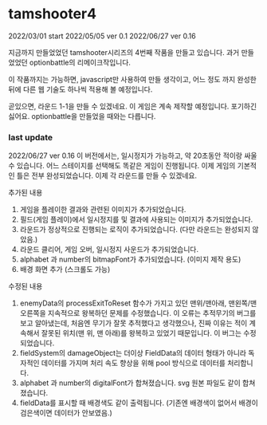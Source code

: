 # tamshooter4
2022/03/01 start
2022/05/05 ver 0.1
2022/06/27 ver 0.16

지금까지 만들었었던 tamshooter시리즈의 4번째 작품을 만들고 있습니다.
과거 만들었었던 optionbattle의 리메이크작입니다.

이 작품까지는 가능하면, javascript만 사용하여 만들 생각이고, 어느 정도 까지 완성한 뒤에 다른 웹 기술도 하나씩 적용해 볼 예정입니다.

곧있으면, 라운드 1-1을 만들 수 있겠네요. 이 게임은 계속 제작할 예정입니다. 포기하긴 싫어요. optionbattle을 만들었을 때와는 다릅니다.

### last update
2022/06/27 ver 0.16
이 버전에서는, 일시정지가 가능하고, 약 20초동안 적이랑 싸울 수 있습니다.
어느 스테이지를 선택해도 똑같은 게임이 진행됩니다.
이제 게임의 기본적인 틀은 전부 완성되었습니다. 이제 각 라운드를 만들 수 있겠네요.

추가된 내용
1. 게임을 플레이한 결과와 관련된 이미지가 추가되었습니다.
2. 필드(게임 플레이)에서 일시정지를 및 결과에 사용되는 이미지가 추가되었습니다.
3. 라운드가 정상적으로 진행되는 로직이 추가되었습니다. (다만 라운드는 완성되지 않았음.)
4. 라운드 클리어, 게임 오버, 일시정지 사운드가 추가되었습니다.
5. alphabet 과 number의 bitmapFont가 추가되었습니다. (이미지 제작 용도)
6. 배경 화면 추가 (스크롤도 가능)

수정된 내용
1. enemyData의 processExitToReset 함수가 가지고 있던 맨위/맨아래, 맨왼쪽/맨오른쪽을 지속적으로 왕복하던 문제를 수정했습니다. 이 오류는 추적무기의 버그를 보고 알아냈는데, 처음엔 무기가 잘못 추적했다고 생각했으나, 진짜 이유는 적이 계속해서 잘못된 위치(맨 위, 맨 아래)를 왕복하고 있었기 때문입니다. 이 버그는 수정되었습니다.
2. fieldSystem의 damageObject는 더이상 FieldData의 데이터 형태가 아니라 독자적인 데이터를 가지며 처리 속도 향상을 위해 pool 방식으로 데이터를 처리합니다.
3. alphabet 과 number의 digitalFont가 합쳐졌습니다. svg 원본 파일도 같이 합쳐졌습니다.
4. fieldData를 표시할 때 배경색도 같이 출력됩니다. (기존엔 배경색이 없어서 배경이 검은색이면 데이터가 안보였음.)
